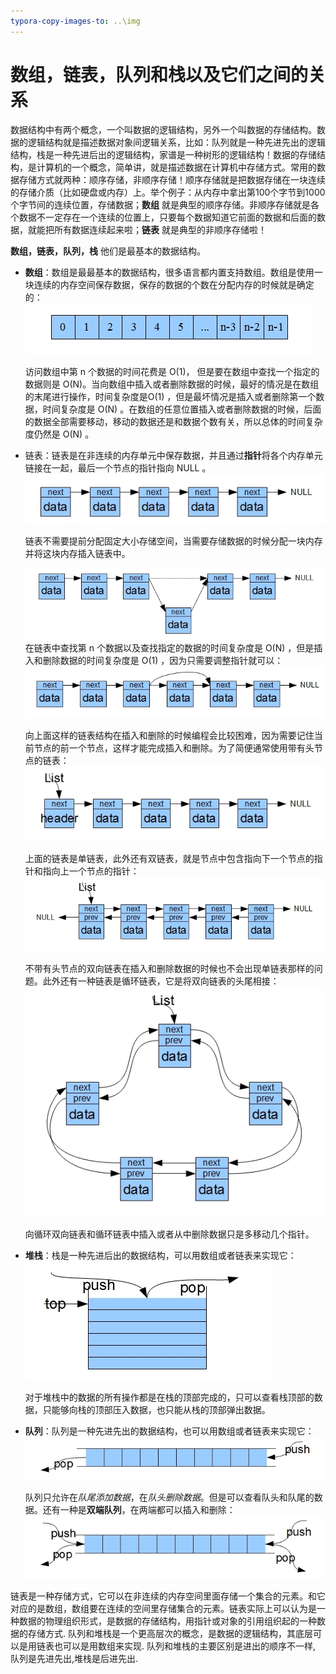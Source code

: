 ```yaml
---
typora-copy-images-to: ..\img
---
```


#  数组，链表，队列和栈以及它们之间的关系

数据结构中有两个概念，一个叫数据的逻辑结构，另外一个叫数据的存储结构。数据的逻辑结构就是描述数据对象间逻辑关系，比如：队列就是一种先进先出的逻辑结构，栈是一种先进后出的逻辑结构，家谱是一种树形的逻辑结构！数据的存储结构，是计算机的一个概念，简单讲，就是描述数据在计算机中存储方式。常用的数据存储方式就两种：顺序存储，非顺序存储！顺序存储就是把数据存储在一块连续的存储介质（比如硬盘或内存）上。举个例子：从内存中拿出第100个字节到1000个字节间的连续位置，存储数据；**数组** 就是典型的顺序存储。非顺序存储就是各个数据不一定存在一个连续的位置上，只要每个数据知道它前面的数据和后面的数据，就能把所有数据连续起来啦；**链表** 就是典型的非顺序存储啦！

**数组，链表，队列，栈** 他们是最基本的数据结构。

- **数组**：数组是最最基本的数据结构，很多语言都内置支持数组。数组是使用一块连续的内存空间保存数据，保存的数据的个数在分配内存的时候就是确定的：![img](../img/0_130261676331Xx.gif)

  访问数组中第 n 个数据的时间花费是 O(1)， 但是要在数组中查找一个指定的数据则是 O(N)。当向数组中插入或者删除数据的时候，最好的情况是在数组的末尾进行操作，时间复杂度是O(1) ，但是最坏情况是插入或者删除第一个数据，时间复杂度是 O(N) 。在数组的任意位置插入或者删除数据的时候，后面的数据全部需要移动，移动的数据还是和数据个数有关，所以总体的时间复杂度仍然是 O(N) 。


- 链表：链表是在非连续的内存单元中保存数据，并且通过**指针**将各个内存单元链接在一起，最后一个节点的指针指向 NULL 。![img](../img/0_1302616918A0bU.gif)

  链表不需要提前分配固定大小存储空间，当需要存储数据的时候分配一块内存并将这块内存插入链表中。

  ![img](../img/0_1302616956C3Wv.gif)在链表中查找第 n 个数据以及查找指定的数据的时间复杂度是 O(N) ，但是插入和删除数据的时间复杂度是 O(1) ，因为只需要调整指针就可以：![img](../img/0_13026169865Obb.gif)

  向上面这样的链表结构在插入和删除的时候编程会比较困难，因为需要记住当前节点的前一个节点，这样才能完成插入和删除。为了简便通常使用带有头节点的链表：![img](../img/0_1302617025kT9k.gif)

  上面的链表是单链表，此外还有双链表，就是节点中包含指向下一个节点的指针和指向上一个节点的指针：![img](../img/0_1302617076aapk.gif)

  不带有头节点的双向链表在插入和删除数据的时候也不会出现单链表那样的问题。此外还有一种链表是循环链表，它是将双向链表的头尾相接：![img](../img/0_1302617114qAee.gif)

  向循环双向链表和循环链表中插入或者从中删除数据只是多移动几个指针。

- **堆栈**：栈是一种先进后出的数据结构，可以用数组或者链表来实现它：![img](../img/0_1302617149u8dl.gif)

  对于堆栈中的数据的所有操作都是在栈的顶部完成的，只可以查看栈顶部的数据，只能够向栈的顶部压入数据，也只能从栈的顶部弹出数据。

- **队列**：队列是一种先进先出的数据结构，也可以用数组或者链表来实现它：![img](../img/0_1302617189i9xJ.gif)

  队列只允许在*队尾添加数据*，在*队头删除数据*。但是可以查看队头和队尾的数据。还有一种是**双端队列**，在两端都可以插入和删除：![img](../img/0_1302617224C8iB.gif)

链表是一种存储方式，它可以在非连续的内存空间里面存储一个集合的元素。和它对应的是数组，数组要在连续的空间里存储集合的元素。链表实际上可以认为是一种数据的物理组织形式，是数据的存储结构，用指针或对象的引用组织起的一种数据的存储方式.   队列和堆栈是一个更高层次的概念，是数据的逻辑结构，其底层可以是用链表也可以是用数组来实现.     队列和堆栈的主要区别是进出的顺序不一样,   队列是先进先出,堆栈是后进先出.   